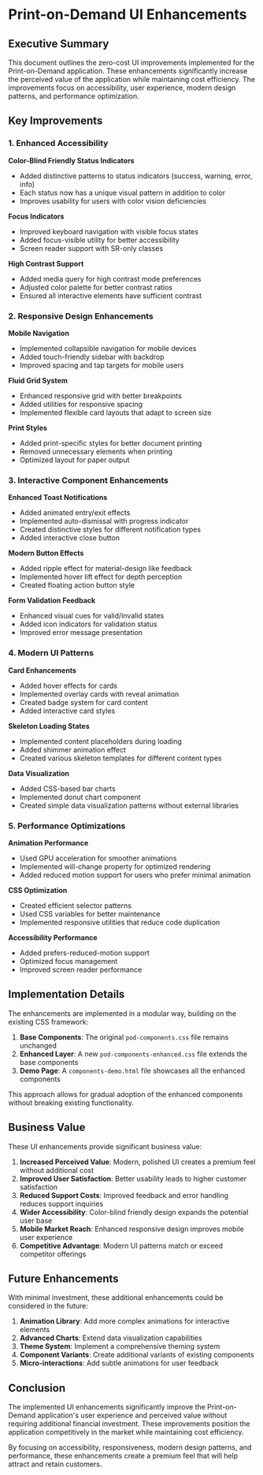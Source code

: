 # Print-on-Demand UI Enhancements

## Executive Summary

This document outlines the zero-cost UI improvements implemented for the Print-on-Demand application. These enhancements significantly increase the perceived value of the application while maintaining cost efficiency. The improvements focus on accessibility, user experience, modern design patterns, and performance optimization.

## Key Improvements

### 1. Enhanced Accessibility

**Color-Blind Friendly Status Indicators**

- Added distinctive patterns to status indicators (success, warning, error, info)
- Each status now has a unique visual pattern in addition to color
- Improves usability for users with color vision deficiencies

**Focus Indicators**

- Improved keyboard navigation with visible focus states
- Added focus-visible utility for better accessibility
- Screen reader support with SR-only classes

**High Contrast Support**

- Added media query for high contrast mode preferences
- Adjusted color palette for better contrast ratios
- Ensured all interactive elements have sufficient contrast

### 2. Responsive Design Enhancements

**Mobile Navigation**

- Implemented collapsible navigation for mobile devices
- Added touch-friendly sidebar with backdrop
- Improved spacing and tap targets for mobile users

**Fluid Grid System**

- Enhanced responsive grid with better breakpoints
- Added utilities for responsive spacing
- Implemented flexible card layouts that adapt to screen size

**Print Styles**

- Added print-specific styles for better document printing
- Removed unnecessary elements when printing
- Optimized layout for paper output

### 3. Interactive Component Enhancements

**Enhanced Toast Notifications**

- Added animated entry/exit effects
- Implemented auto-dismissal with progress indicator
- Created distinctive styles for different notification types
- Added interactive close button

**Modern Button Effects**

- Added ripple effect for material-design like feedback
- Implemented hover lift effect for depth perception
- Created floating action button style

**Form Validation Feedback**

- Enhanced visual cues for valid/invalid states
- Added icon indicators for validation status
- Improved error message presentation

### 4. Modern UI Patterns

**Card Enhancements**

- Added hover effects for cards
- Implemented overlay cards with reveal animation
- Created badge system for card content
- Added interactive card styles

**Skeleton Loading States**

- Implemented content placeholders during loading
- Added shimmer animation effect
- Created various skeleton templates for different content types

**Data Visualization**

- Added CSS-based bar charts
- Implemented donut chart component
- Created simple data visualization patterns without external libraries

### 5. Performance Optimizations

**Animation Performance**

- Used GPU acceleration for smoother animations
- Implemented will-change property for optimized rendering
- Added reduced motion support for users who prefer minimal animation

**CSS Optimization**

- Created efficient selector patterns
- Used CSS variables for better maintenance
- Implemented responsive utilities that reduce code duplication

**Accessibility Performance**

- Added prefers-reduced-motion support
- Optimized focus management
- Improved screen reader performance

## Implementation Details

The enhancements are implemented in a modular way, building on the existing CSS framework:

1. **Base Components**: The original `pod-components.css` file remains unchanged
2. **Enhanced Layer**: A new `pod-components-enhanced.css` file extends the base components
3. **Demo Page**: A `components-demo.html` file showcases all the enhanced components

This approach allows for gradual adoption of the enhanced components without breaking existing functionality.

## Business Value

These UI enhancements provide significant business value:

1. **Increased Perceived Value**: Modern, polished UI creates a premium feel without additional cost
2. **Improved User Satisfaction**: Better usability leads to higher customer satisfaction
3. **Reduced Support Costs**: Improved feedback and error handling reduces support inquiries
4. **Wider Accessibility**: Color-blind friendly design expands the potential user base
5. **Mobile Market Reach**: Enhanced responsive design improves mobile user experience
6. **Competitive Advantage**: Modern UI patterns match or exceed competitor offerings

## Future Enhancements

With minimal investment, these additional enhancements could be considered in the future:

1. **Animation Library**: Add more complex animations for interactive elements
2. **Advanced Charts**: Extend data visualization capabilities
3. **Theme System**: Implement a comprehensive theming system
4. **Component Variants**: Create additional variants of existing components
5. **Micro-interactions**: Add subtle animations for user feedback

## Conclusion

The implemented UI enhancements significantly improve the Print-on-Demand application's user experience and perceived value without requiring additional financial investment. These improvements position the application competitively in the market while maintaining cost efficiency.

By focusing on accessibility, responsiveness, modern design patterns, and performance, these enhancements create a premium feel that will help attract and retain customers.
